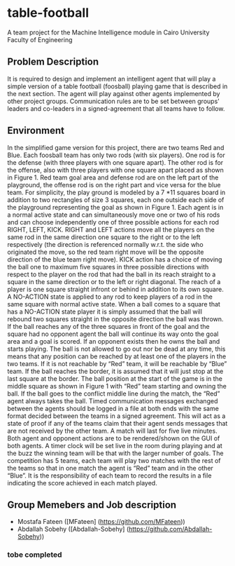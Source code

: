 # table-football
A team project for the Machine Intelligence module in Cairo University Faculty of Engineering

## Problem Description
It is required to design and implement an intelligent agent that will play a simple version of a table
football (foosball) playing game that is described in the next section. The agent will play against other
agents implemented by other project groups. Communication rules are to be set between groups' leaders
and co-leaders in a signed-agreement that all teams have to follow.

## Environment
In the simplified game version for this project, there are two teams Red and Blue. Each foosball
team has only two rods (with six players). One rod is for the defense (with three players with one square
apart). The other rod is for the offense, also with three players with one square apart placed as shown in
Figure 1. Red team goal area and defense rod are on the left part of the playground, the offense rod is on
the right part and vice versa for the blue team. For simplicity, the play ground is modeled by a 7 *11
squares board in addition to two rectangles of size 3 squares, each one outside each side of the
playground representing the goal as shown in Figure 1.
Each agent is in a normal active state and can simultaneously move one or two of his rods and can
choose independently one of three possible actions for each rod RIGHT, LEFT, KICK. RIGHT and LEFT
actions move all the players on the same rod in the same direction one square to the right or to the left
respectively (the direction is referenced normally w.r.t. the side who originated the move, so the red team right move will be the opposite direction of the blue team right move). KICK action has a choice of moving
the ball one to maximum five squares in three possible directions with respect to the player on the rod
that had the ball in its reach straight to a square in the same direction or to the left or right diagonal. The
reach of a player is one square straight infront or behind in addition to its own square. A NO-ACTION
state is applied to any rod to keep players of a rod in the same square with normal active state. When a
ball comes to a square that has a NO-ACTION state player it is simply assumed that the ball will rebound
two squares straight in the opposite direction the ball was thrown. If the ball reaches any of the three
squares in front of the goal and the square had no opponent agent the ball will continue its way onto the
goal area and a goal is scored. If an opponent exists then he owns the ball and starts playing. The ball is
not allowed to go out nor be dead at any time, this means that any position can be reached by at least
one of the players in the two teams. If it is not reachable by “Red” team, it will be reachable by “Blue”
team. If the ball reaches the border, it is assumed that it will just stop at the last square at the border.
The ball position at the start of the game is in the middle square as shown in Figure 1 with “Red”
team starting and owning the ball. If the ball goes to the conflict middle line during the match, the “Red”
agent always takes the ball. Timed communication messages exchanged between the agents should be
logged in a file at both ends with the same format decided between the teams in a signed agreement.
This will act as a state of proof if any of the teams claim that their agent sends messages that are not
received by the other team.
A match will last for five live minutes. Both agent and opponent actions are to be rendered/shown on the
GUI of both agents. A timer clock will be set live in the room during playing and at the buzz the winning
team will be that with the larger number of goals. The competition has 5 teams, each team will play two
matches with the rest of the teams so that in one match the agent is “Red” team and in the other “Blue”. It
is the responsibility of each team to record the results in a file indicating the score achieved in each match
played.

## Group Memebers and Job description
* Mostafa Fateen ([MFateen] (https://github.com/MFateen))
* Abdallah Sobehy ([Abdallah-Sobehy] (https://github.com/Abdallah-Sobehy))

### tobe completed
